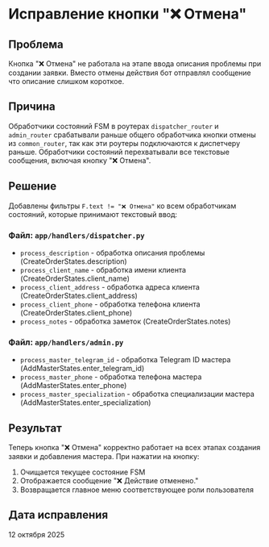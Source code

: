 # Исправление кнопки "❌ Отмена"

## Проблема
Кнопка "❌ Отмена" не работала на этапе ввода описания проблемы при создании заявки. Вместо отмены действия бот отправлял сообщение что описание слишком короткое.

## Причина
Обработчики состояний FSM в роутерах `dispatcher_router` и `admin_router` срабатывали раньше общего обработчика кнопки отмены из `common_router`, так как эти роутеры подключаются к диспетчеру раньше. Обработчики состояний перехватывали все текстовые сообщения, включая кнопку "❌ Отмена".

## Решение
Добавлены фильтры `F.text != "❌ Отмена"` ко всем обработчикам состояний, которые принимают текстовый ввод:

### Файл: `app/handlers/dispatcher.py`
- `process_description` - обработка описания проблемы (CreateOrderStates.description)
- `process_client_name` - обработка имени клиента (CreateOrderStates.client_name)
- `process_client_address` - обработка адреса клиента (CreateOrderStates.client_address)
- `process_client_phone` - обработка телефона клиента (CreateOrderStates.client_phone)
- `process_notes` - обработка заметок (CreateOrderStates.notes)

### Файл: `app/handlers/admin.py`
- `process_master_telegram_id` - обработка Telegram ID мастера (AddMasterStates.enter_telegram_id)
- `process_master_phone` - обработка телефона мастера (AddMasterStates.enter_phone)
- `process_master_specialization` - обработка специализации мастера (AddMasterStates.enter_specialization)

## Результат
Теперь кнопка "❌ Отмена" корректно работает на всех этапах создания заявки и добавления мастера. При нажатии на кнопку:
1. Очищается текущее состояние FSM
2. Отображается сообщение "❌ Действие отменено."
3. Возвращается главное меню соответствующее роли пользователя

## Дата исправления
12 октября 2025

